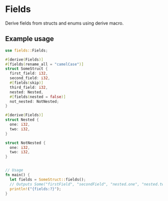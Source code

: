 # Fields

Derive fields from structs and enums using derive macro.

## Example usage

```rust
use fields::Fields;

#[derive(Fields)]
#[fields(rename_all = "camelCase")]
struct SomeStruct {
  first_field: i32,
  second_field: i32,
  #[fields(skip)]
  third_field: i32,
  nested: Nested,
  #[fields(nested = false)]
  not_nested: NotNested;
}

#[derive(Fields)]
struct Nested {
  one: i32,
  two: i32,
}

struct NotNested {
  one: i32, 
  two: i32,
}


// Usage
fn main() {
  let fields = SomeStruct::fields();
  // Outputs Some("firstField", "secondField", "nested.one", "nested.two", "notNested")
  println!("{fields:?}"); 
}
```